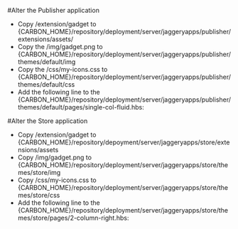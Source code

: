 
#Alter the Publisher application
- Copy /extension/gadget to {CARBON_HOME}/repository/deployment/server/jaggeryapps/publisher/extensions/assets/
- Copy the /img/gadget.png to {CARBON_HOME}/repository/deployment/server/jaggeryapps/publisher/themes/default/img
- Copy the /css/my-icons.css to {CARBON_HOME}/repository/deployment/server/jaggeryapps/publisher/themes/default/css
- Add the following line to the {CARBON_HOME}/repository/deployment/server/jaggeryapps/publisher/themes/default/pages/single-col-fluid.hbs:
    <!-- Custom icons -->
    <link href="{{url "/themes/store/css/my-icons.css"}}" rel="stylesheet">

#Alter the Store application
- Copy /extension/gadget to {CARBON_HOME}/repository/depoyment/server/jaggeryapps/store/extensions/assets
- Copy /img/gadget.png to {CARBON_HOME}/repository/deployment/server/jaggeryapps/store/themes/store/img
- Copy /css/my-icons.css to {CARBON_HOME}/repository/deployment/server/jaggeryapps/store/themes/store/css
- Add the following line to the {CARBON_HOME}/repository/deployment/server/jaggeryapps/store/themes/store/pages/2-column-right.hbs:
     <!-- Custom icons -->
    <link href="{{url "/themes/store/css/my-icons.css"}}" rel="stylesheet">

